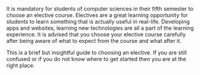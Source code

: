 It is mandatory for students of computer sciences in their fifth semester to choose an elective course. Electives are a great learning opportunity for students to learn something that is actually useful in real-life. Developing apps and websites, learning new technologies are all a part of the learning experience.
It is advised that you choose your elective course carefully after being aware of what to expect from the course and what after it.

This is a brief but insightful guide to choosing an elective. If you are still confused or if you do not know where to get started then you are at the right place.
